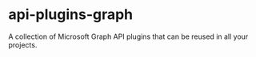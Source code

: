 # api-plugins-graph

A collection of Microsoft Graph API plugins that can be reused in all your projects.
